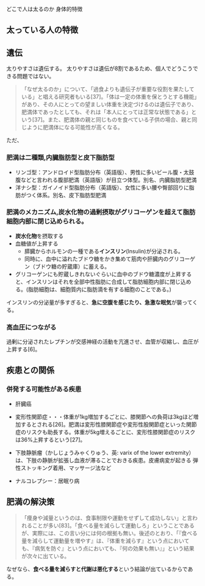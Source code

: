 ﻿どこで人は太るのか
身体的特徴





## 太っている人の特徴


## 遺伝

太りやすさは遺伝する。
太りやすさは遺伝が8割であるため、個人でどうこうできる問題ではない。

> 「なぜ太るのか」について、「過食よりも遺伝子が重要な役割を果たしている」と唱える研究者もいる[37]。「体は一定の体重を保とうとする機能」があり、その人にとっての望ましい体重を決定づけるのは遺伝子であり、肥満体であったとしても、それは「本人にとっては正常な状態である」という[37]。また、肥満体の親と同じものを食べている子供の場合、親と同じように肥満体になる可能性が高くなる。

ただ、




### 肥満は二種類,内臓脂肪型と皮下脂肪型

- リンゴ型：アンドロイド型脂肪分布（英語版）、男性に多いビール腹・太鼓腹などと言われる腹部肥満（英語版）が目立つ体型。別名、内臓脂肪型肥満
- 洋ナシ型：ガイノイド型脂肪分布（英語版）、女性に多い腰や臀部回りに脂肪がつく体系。別名、皮下脂肪型肥満



### 肥満のメカニズム,炭水化物の過剰摂取がグリコーゲンを超えて脂肪細胞内部に閉じ込められる。

- **炭水化物**を摂取する
- 血糖値が上昇する
    - 膵臓からホルモンの一種である**インスリン**(Insulin)が分泌される。
    - 同時に、血中に溢れたブドウ糖をかき集めて筋肉や肝臓内のグリコーゲン（ブドウ糖の貯蔵庫）に蓄える。
- グリコーゲンにも貯蔵しきれないぐらいに血中のブドウ糖濃度が上昇すると、インスリンはそれを全部中性脂肪に合成して脂肪細胞内部に閉じ込める。(脂肪細胞は、細胞質内に脂肪滴を有する細胞のことである。)

インスリンの分泌量が多すぎると、**急に空腹を感じたり、急激な眠気**が襲ってくる。


### 高血圧につながる

過剰に分泌されたレプチンが交感神経の活動を亢進させ、血管が収縮し、血圧が上昇する[6]。



## 疾患との関係

### 併発する可能性がある疾患

- 肝臓癌

- 変形性関節症・・・体重が1kg増加するごとに、膝関節への負荷は3kgほど増加するとされる[26]。肥満は変形性膝関節症や変形性股関節症といった関節症のリスクも助長する。体重が5kg増えるごとに、変形性膝関節症のリスクは36%上昇するという[27]。

- 下肢静脈瘤（かしじょうみゃくりゅう、英: varix of the lower extremity）は、下肢の静脈が拡張し血液が滞ることでおきる疾患。皮膚病変が起きる
弾性ストッキング着用、マッサージ法など

- ナルコレプシー：居眠り病





## 肥満の解決策

> 「痩身や減量というのは、食事制限や運動をせずして成功しない」と言われることが多い[83]。「食べる量を減らして運動しろ」ということであるが、実際には、この言い分には何の根拠も無い。後述のとおり、「『食べる量を減らして運動量を増やす』は、『体重を減らす』という点においても、『病気を防ぐ』という点においても、『何の効果も無い』」という結果が次々に出ている。

なぜなら、**食べる量を減らすと代謝は悪化する**という結論が出ているからである。





